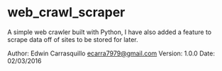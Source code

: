 # web_crawl_scraper
A simple web crawler built with Python, I have also added a feature to scrape data off of sites to be stored for later.

Author: Edwin Carrasquillo <ecarra7979@gmail.com>
Version: 1.0.0
Date: 02/03/2016
